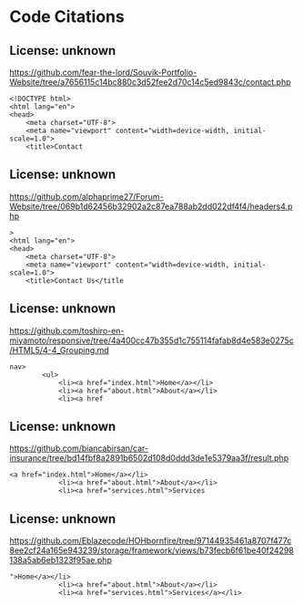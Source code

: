 # Code Citations

## License: unknown
https://github.com/fear-the-lord/Souvik-Portfolio-Website/tree/a7656115c14bc880c3d52fee2d70c14c5ed9843c/contact.php

```
<!DOCTYPE html>
<html lang="en">
<head>
    <meta charset="UTF-8">
    <meta name="viewport" content="width=device-width, initial-scale=1.0">
    <title>Contact
```


## License: unknown
https://github.com/alphaprime27/Forum-Website/tree/069b1d62456b32902a2c87ea788ab2dd022df4f4/headers4.php

```
>
<html lang="en">
<head>
    <meta charset="UTF-8">
    <meta name="viewport" content="width=device-width, initial-scale=1.0">
    <title>Contact Us</title
```


## License: unknown
https://github.com/toshiro-en-miyamoto/responsive/tree/4a400cc47b355d1c755114fafab8d4e583e0275c/HTML5/4-4_Grouping.md

```
nav>
        <ul>
            <li><a href="index.html">Home</a></li>
            <li><a href="about.html">About</a></li>
            <li><a href
```


## License: unknown
https://github.com/biancabirsan/car-insurance/tree/bd14fbf8a2891b6502d108d0ddd3de1e5379aa3f/result.php

```
<a href="index.html">Home</a></li>
            <li><a href="about.html">About</a></li>
            <li><a href="services.html">Services
```


## License: unknown
https://github.com/Eblazecode/HOHbornfire/tree/97144935461a8707f477c8ee2cf24a165e943239/storage/framework/views/b73fecb6f61be40f24298138a5ab6eb1323f95ae.php

```
">Home</a></li>
            <li><a href="about.html">About</a></li>
            <li><a href="services.html">Services</a></li>
```

